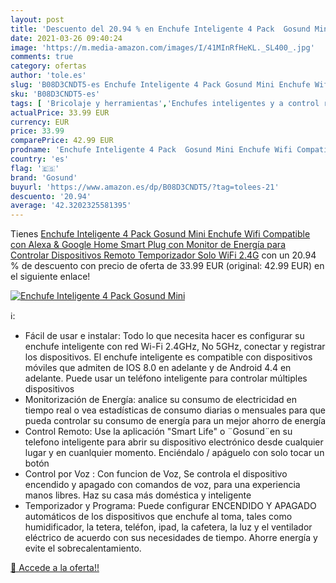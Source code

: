 ```yaml
---
layout: post
title: 'Descuento del 20.94 % en Enchufe Inteligente 4 Pack  Gosund Mini '
date: 2021-03-26 09:40:24
image: 'https://m.media-amazon.com/images/I/41MInRfHeKL._SL400_.jpg'
comments: true
category: ofertas
author: 'tole.es'
slug: 'B08D3CNDT5-es Enchufe Inteligente 4 Pack Gosund Mini Enchufe Wifi...'
sku: 'B08D3CNDT5-es'
tags: [ 'Bricolaje y herramientas','Enchufes inteligentes y a control remoto','Enchufes y accesorios','Instalación eléctrica','alexa','enchufe','google','gosund','home','inteligente', ]
actualPrice: 33.99 EUR
currency: EUR
price: 33.99
comparePrice: 42.99 EUR
prodname: 'Enchufe Inteligente 4 Pack  Gosund Mini Enchufe Wifi Compatible con Alexa & Google Home  Smart Plug con Monitor de Energía para Controlar Dispositivos Remoto  Temporizador  Solo WiFi 2.4G'
country: 'es'
flag: '🇪🇸'
brand: 'Gosund'
buyurl: 'https://www.amazon.es/dp/B08D3CNDT5/?tag=tolees-21'
descuento: '20.94'
average: '42.3202325581395'
---
```


Tienes [Enchufe Inteligente 4 Pack  Gosund Mini Enchufe Wifi Compatible con Alexa & Google Home  Smart Plug con Monitor de Energía para Controlar Dispositivos Remoto  Temporizador  Solo WiFi 2.4G](https://www.amazon.es/dp/B08D3CNDT5/?tag=tolees-21) con un 20.94 % de descuento con precio de oferta de 33.99 EUR (original: 42.99 EUR) en el siguiente enlace!

[![Enchufe Inteligente 4 Pack  Gosund Mini ](https://m.media-amazon.com/images/I/41MInRfHeKL._SL400_.jpg)](https://www.amazon.es/dp/B08D3CNDT5/?tag=tolees-21)

ℹ️:

- Fácil de usar e instalar: Todo lo que necesita hacer es configurar su enchufe inteligente con red Wi-Fi 2.4GHz, No 5GHz, conectar y registrar los dispositivos. El enchufe inteligente es compatible con dispositivos móviles que admiten de IOS 8.0 en adelante y de Android 4.4 en adelante. Puede usar un teléfono inteligente para controlar múltiples dispositivos
- Monitorización de Energía: analice su consumo de electricidad en tiempo real o vea estadísticas de consumo diarias o mensuales para que pueda controlar su consumo de energía para un mejor ahorro de energía
- Control Remoto: Use la aplicación "Smart Life" o ¨Gosund¨en su telefono inteligente para abrir su dispositivo electrónico desde cualquier lugar y en cuanlquier momento. Enciéndalo / apáguelo con solo tocar un botón
- Control por Voz : Con funcion de Voz, Se controla el dispositivo encendido y apagado con comandos de voz, para una experiencia manos libres. Haz su casa más doméstica y inteligente
- Temporizador y Programa: Puede configurar ENCENDIDO Y APAGADO automáticos de los dispositivos que enchufe al toma, tales como humidificador, la tetera, teléfon, ipad, la cafetera, la luz y el ventilador eléctrico de acuerdo con sus necesidades de tiempo. Ahorre energía y evite el sobrecalentamiento.

[🛒 Accede a la oferta!!](https://www.amazon.es/dp/B08D3CNDT5/?tag=tolees-21)
